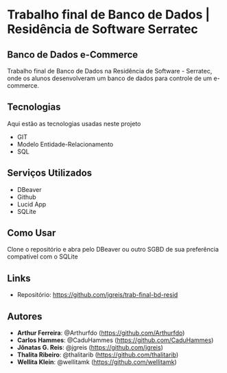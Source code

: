 # Trabalho final de Banco de Dados | Residência de Software Serratec


## Banco de Dados e-Commerce
 
Trabalho final de Banco de Dados na Residência de Software - Serratec, onde os alunos desenvolveram um banco de dados para controle de um e-commerce.
 
 
## Tecnologias 

Aqui estão as tecnologias usadas neste projeto
 
* GIT
* Modelo Entidade-Relacionamento
* SQL
 
 
## Serviços Utilizados
 
* DBeaver
* Github
* Lucid App 
* SQLite
 
 
## Como Usar
 
Clone o repositório e abra pelo DBeaver ou outro SGBD de sua preferência compativel com o SQLite
 
 
## Links
 
  - Repositório: https://github.com/jgreis/trab-final-bd-resid
 
 
## Autores

* **Arthur Ferreira**: @Arthurfdo (https://github.com/Arthurfdo)
* **Carlos Hammes**: @CaduHammes (https://github.com/CaduHammes)
* **Jônatas G. Reis**: @jgreis (https://github.com/jgreis)
* **Thalita Ribeiro**: @thalitarib (https://github.com/thalitarib)
* **Wellita Klein**: @wellitamk (https://github.com/wellitamk)

